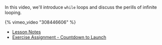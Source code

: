 In this video, we'll introduce `while` loops and discuss the perills of infinite looping.

{% vimeo_video "308446606" %}

- [Lesson Notes][lesson-notes]
- [Exercise Assignment - Countdown to Launch][exercise-assignment]

[lesson-notes]:https://codesandbox.io/s/x7xqj9018p
[exercise-assignment]:https://codesandbox.io/s/m5zmx2pxx8